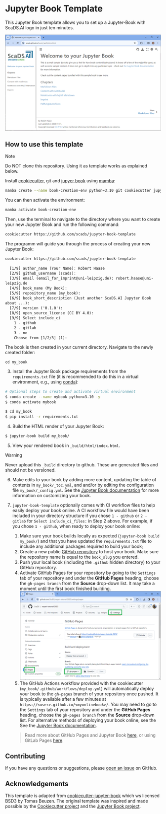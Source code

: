 # Jupyter Book Template

This Jupyter Book template allows you to set up a Jupyter-Book with ScaDS.AI logo in just ten minutes.

![img.png](docs/images/screenshot.png)

## How to use this template 

> [!NOTE]
> Do NOT clone this repository. Using it as template works as explained below.

Install [cookiecutter](https://cookiecutter.readthedocs.io/en/stable/), git and [jupyer book](https://jupyterbook.org/en/stable/intro.html) using [mamba]():

```bash
mamba create --name book-creation-env python=3.10 git cookiecutter jupyter-book
```

You can then activate the environment:
```bash
mamba activate book-creation-env
```

Then, use the terminal to navigate to the directory where you want to create your new Jupyter Book and run the following command:

```bash
cookiecutter https://github.com/scads/jupyter-book-template
```

The programm will guide you through the process of creating your new Jupyter Book:

```bash
cookiecutter https://github.com/scads/jupyter-book-template
```

```
  [1/9] author_name (Your Name): Robert Haase
  [2/9] github_username (scads):
  [3/9] email (email_for_imprint@uni-leipzig.de): robert.haase@uni-leipzig.de
  [4/9] book_name (My Book):
  [5/9] repository_name (my_book):
  [6/9] book_short_description (Just another ScaDS.AI Jupyter Book about ...):
  [7/9] version ('0.1.0'):
  [8/9] open_source_license (CC BY 4.0):
  [9/9] Select include_ci
    1 - github
    2 - gitlab
    3 - no
    Choose from [1/2/3] (1):
```

The book is then created in your current directory. Navigate to the newly created folder:
```commandline
cd my_book
```

3. Install the Jupyter Book package requirements from the `requirements.txt` file (it is recommended to do this in a virtual environment, e.g., using [conda](https://docs.conda.io/en/latest/)):

```bash
# Optional steps to create and activate virtual environment
$ conda create --name mybook python=3.10 -y
$ conda activate mybook
```

```bash
$ cd my_book
$ pip install -r requirements.txt
```

4. Build the HTML render of your Jupyter Book:

```bash
$ jupyter-book build my_book/
```

5. View your rendered book in `_build/html/index.html`.

> [!WARNING]
> Never upload this `_build` directory to github. These are generated files and should not be versioned.

6. Make edits to your book by adding more content, updating the table of contents in `my_book/_toc.yml`, and and/or by editing the configuration file `my_book/_config.yml`. See the [Jupyter Book documentation](https://jupyterbook.org/intro.html) for more information on customizing your book.

7. `jupyter-book-template` optionally comes with CI workflow files to help easily deploy your book online. A CI workflow file would have been included in your directory structure if you chose `1 - github` or `2 - gitlab` for `Select include_ci_files:` in Step 2 above. For example, if you chose `1 - github`, when ready to deploy your book online:
   1. Make sure your book builds locally as expected (`jupyter-book build my_book/`) and that you have updated the `requirements.txt` file to include any additional packages required to build your book;
   2. Create a new public [GitHub repository](https://github.com/new) to host your book. Make sure the repository name is equal to the `book_slug` you entered. 
   3. Push your local book (including the `.github` hidden directory) to your GitHub repository.
   4. Activate GitHub Pages for your repository by going to the `Settings` tab of your repository and under the **GitHub Pages** heading, choose the `gh-pages branch` from the **Source** drop-down list. It may take a moment until the first book finished building.
      ![img.png](docs/images/gh-pages.png)
   5. The GitHub Actions workflow provided with the cookiecutter (`my_book/.github/workflows/deploy.yml`) will automatically deploy your book to the `gh-pages` branch of your repository once pushed. It is typically available after a few minutes at `https://<user>.github.io/<myonlinebook>/`. You may need to go to the `Settings` tab of your repository and under the **GitHub Pages** heading, choose the `gh-pages branch` from the **Source** drop-down list. For alternative methods of deploying your book online, see the See the [Jupyter Book documentation](https://jupyterbook.org/intro.html).

   > Read more about GitHub Pages and Jupyter Book [here](https://jupyterbook.org/publish/gh-pages.html#automatically-host-your-book-with-github-actions), or using GitLab Pages [here](https://docs.gitlab.com/ee/user/project/pages/getting_started/pages_from_scratch.html).

## Contributing

If you have any questions or suggestions, please [open an issue](https://github.com/scads/jupyter-book-template/issues/new) on GitHub.

## Acknowledgements

This template is adapted from [cookiecutter-jupyter-book](https://github.com/executablebooks/cookiecutter-jupyter-book) which ws licensed BSD3 by Tomas Beuzen.
The original template was inspired and made possible by the [Cookiecutter project](https://github.com/cookiecutter/cookiecutter) and the [Jupyter Book project](https://github.com/executablebooks/jupyter-book).
